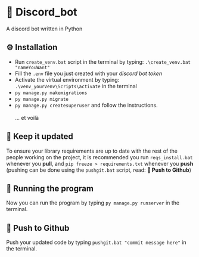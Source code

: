 # 🤖 Discord_bot

A discord bot written in Python

## ⚙️ Installation

* Run `create_venv.bat` script in the terminal by typing: `.\create_venv.bat "nameYouWant"`
* Fill the `.env` file you just created with your *discord bot token*
* Activate the virtual environment by typing: `.\venv_yourVenv\Scripts\activate` in the terminal
* `py manage.py makemigrations`
* `py manage.py migrate`
* `py manage.py createsuperuser` and follow the instructions.
\
\
... et voilà

## 🔨 Keep it updated

To ensure your library requirements are up to date with the rest of the people working on the project, it is recommended you run `reqs_install.bat` whenever you **pull**, and `pip freeze > requirements.txt` whenever you **push** (pushing can be done using the `pushgit.bat` script, read: **🚀 Push to Github**)

## 🏃 Running the program

Now you can run the program by typing `py manage.py runserver` in the terminal.

## 🚀 Push to Github

Push your updated code by typing `pushgit.bat "commit message here"`  in the terminal.
